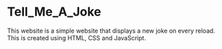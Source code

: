 # Tell_Me_A_Joke
This website is a simple website that displays a new joke on every reload. This is created using HTML, CSS and JavaScript.
